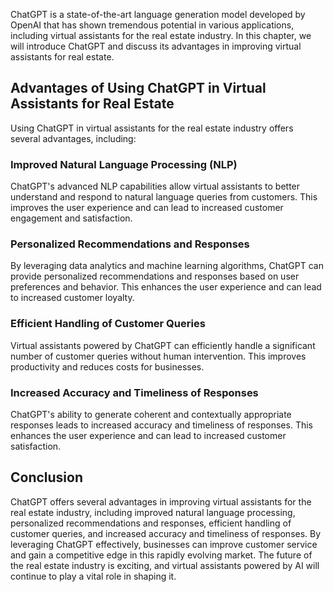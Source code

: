 
ChatGPT is a state-of-the-art language generation model developed by OpenAI that has shown tremendous potential in various applications, including virtual assistants for the real estate industry. In this chapter, we will introduce ChatGPT and discuss its advantages in improving virtual assistants for real estate.

Advantages of Using ChatGPT in Virtual Assistants for Real Estate
-----------------------------------------------------------------

Using ChatGPT in virtual assistants for the real estate industry offers several advantages, including:

### Improved Natural Language Processing (NLP)

ChatGPT's advanced NLP capabilities allow virtual assistants to better understand and respond to natural language queries from customers. This improves the user experience and can lead to increased customer engagement and satisfaction.

### Personalized Recommendations and Responses

By leveraging data analytics and machine learning algorithms, ChatGPT can provide personalized recommendations and responses based on user preferences and behavior. This enhances the user experience and can lead to increased customer loyalty.

### Efficient Handling of Customer Queries

Virtual assistants powered by ChatGPT can efficiently handle a significant number of customer queries without human intervention. This improves productivity and reduces costs for businesses.

### Increased Accuracy and Timeliness of Responses

ChatGPT's ability to generate coherent and contextually appropriate responses leads to increased accuracy and timeliness of responses. This enhances the user experience and can lead to increased customer satisfaction.

Conclusion
----------

ChatGPT offers several advantages in improving virtual assistants for the real estate industry, including improved natural language processing, personalized recommendations and responses, efficient handling of customer queries, and increased accuracy and timeliness of responses. By leveraging ChatGPT effectively, businesses can improve customer service and gain a competitive edge in this rapidly evolving market. The future of the real estate industry is exciting, and virtual assistants powered by AI will continue to play a vital role in shaping it.
